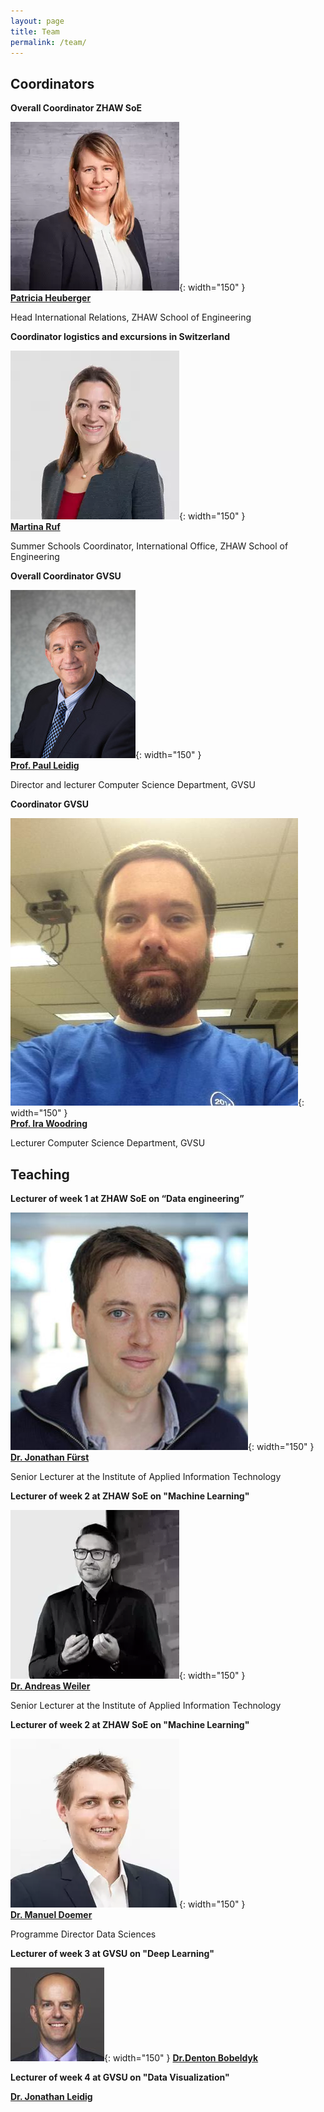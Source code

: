 ```yaml
---
layout: page
title: Team
permalink: /team/
---
```


## Coordinators

**Overall Coordinator ZHAW SoE**

![Patricia Heuberger](/assets/images/patricia.webp){: width="150" }  
[**Patricia Heuberger**](https://www.zhaw.ch/en/about-us/person/heug/)

Head International Relations, ZHAW School of Engineering

**Coordinator logistics and excursions in Switzerland**

![Martina Ruf](/assets/images/martina.webp){: width="150" }  
[**Martina Ruf**](https://www.zhaw.ch/en/ueber-uns/person/eglm)

Summer Schools Coordinator, International Office, ZHAW School of Engineering

**Overall Coordinator GVSU**

![Prof. Paul Leidig](/assets/images/paul.jpg){: width="150" }  
[**Prof. Paul Leidig**](https://www.gvsu.edu/computing/leidig-paul-50.htm)

Director and lecturer Computer Science Department, GVSU

**Coordinator GVSU**

![Prof. Ira Woodring](/assets/images/ira.jpg){: width="150" }  
[**Prof. Ira Woodring**](https://www.gvsu.edu/computing/woodring-ira-71.htm)

Lecturer Computer Science Department, GVSU


## Teaching

**Lecturer of week 1 at ZHAW SoE on “Data engineering”**

![Dr. Jonathan Fürst](/assets/images/jonathan.jpg){: width="150" }  
[**Dr. Jonathan Fürst**](https://www.zhaw.ch/en/about-us/person/fues/)

Senior Lecturer at the Institute of Applied Information Technology


**Lecturer of week 2 at ZHAW SoE on "Machine Learning"**

![Dr. Andreas Weiler](/assets/images/andreas.jpg){: width="150" }  
[**Dr. Andreas Weiler**](https://www.zhaw.ch/en/about-us/person/wele/)

Senior Lecturer at the Institute of Applied Information Technology


**Lecturer of week 2 at ZHAW SoE on "Machine Learning"**

![Dr. Manuel Doemer](/assets/images/manuel.webp){: width="150" }  
[**Dr. Manuel Doemer**](https://www.zhaw.ch/en/about-us/person/doem/)

Programme Director Data Sciences


**Lecturer of week 3 at GVSU on "Deep Learning"**

![Dr.Denton Bobeldyk](assets/images/bobeldyk.jpg){: width="150" } 
[**Dr.Denton Bobeldyk**](https://www.gvsu.edu/computing/bobeldyk-denton-20.htm)


**Lecturer of week 4 at GVSU on "Data Visualization"**

[**Dr. Jonathan Leidig**](https://www.gvsu.edu/computing/leidig-jonathan-49.htm) 
